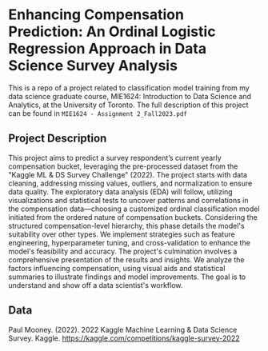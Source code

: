 # Enhancing Compensation Prediction: An Ordinal Logistic Regression Approach in Data Science Survey Analysis

This is a repo of a project related to classification model training from my data science graduate course, MIE1624: Introduction to Data Science and Analytics, at the University of Toronto. The full description of this project can be found in `MIE1624 - Assignment 2_Fall2023.pdf`

## Project Description
This project aims to predict a survey respondent’s current yearly compensation bucket, leveraging the pre-processed dataset from the "Kaggle ML & DS Survey Challenge" (2022). The project starts with data cleaning, addressing missing values, outliers, and normalization to ensure data quality. The exploratory data analysis (EDA) will follow, utilizing visualizations and statistical tests to uncover patterns and correlations in the compensation data—choosing a customized ordinal classification model initiated from the ordered nature of compensation buckets. Considering the structured compensation-level hierarchy, this phase details the model's suitability over other types. We implement strategies such as feature engineering, hyperparameter tuning, and cross-validation to enhance the model's feasibility and accuracy. The project's culmination involves a comprehensive presentation of the results and insights. We analyze the factors influencing compensation, using visual aids and statistical summaries to illustrate findings and model improvements. The goal is to understand and show off a data scientist's workflow.

## Data
Paul Mooney. (2022). 2022 Kaggle Machine Learning & Data Science Survey. Kaggle. https://kaggle.com/competitions/kaggle-survey-2022
